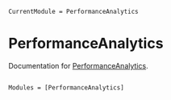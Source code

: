 ```@meta
CurrentModule = PerformanceAnalytics
```

# PerformanceAnalytics

Documentation for [PerformanceAnalytics](https://github.com/georgegee23/PerformanceAnalytics.jl).

```@index
```

```@autodocs
Modules = [PerformanceAnalytics]
```
